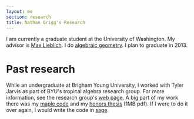 ```yaml
---
layout: me
section: research
title: Nathan Grigg's Research
---
```



I am currently a graduate student at the University of Washington. My advisor is [Max Lieblich][max]. I do [algebraic geometry][ag]. I plan to graduate in 2013.

[max]: http://www.math.washington.edu/~lieblich/
[ag]: http://en.wikipedia.org/wiki/Algebraic_geometry

# Past research

While an undergraduate at Brigham Young University, I worked with Tyler Jarvis as part of BYU's tropical algebra research group. For more information, see the research group's [web page][tropical]. A big part of my work there was my [maple code][maple] and my [honors thesis][thesis] (1MB pdf). If I were to do it over again, I would write the code in [sage][sage].

[tropical]: http://math.byu.edu/tropical/
[maple]: http://math.byu.edu/tropical/maple/
[thesis]: publications/thesis.pdf
[sage]: http://sagemath.org/
